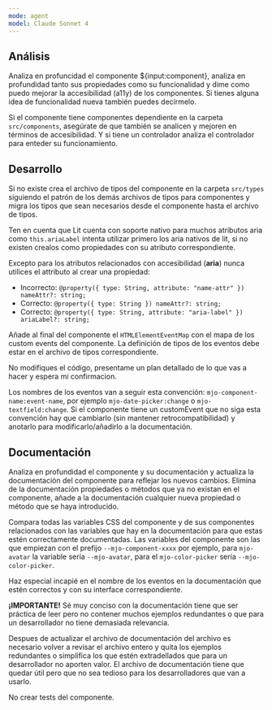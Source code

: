 ```yaml
---
mode: agent
model: Claude Sonnet 4
---
```


## Análisis

Analiza en profuncidad el componente ${input:component}, analiza en profundidad tanto sus propiedades como su funcionalidad y dime como puedo mejorar la accesibilidad (a11y) de los componentes. Si tienes alguna idea de funcionalidad nueva también puedes decírmelo.

Si el componente tiene componentes dependiente en la carpeta `src/components`, asegúrate de que también se analicen y mejoren en términos de accesibilidad. Y si tiene un controlador analiza el controlador para enteder su funcionamiento.

## Desarrollo

Si no existe crea el archivo de tipos del componente en la carpeta `src/types` siguiendo el patrón de los demás archivos de tipos para componentes y migra los tipos que sean necesarios desde el componente hasta el archivo de tipos.

Ten en cuenta que Lit cuenta con soporte nativo para muchos atributos aria como `this.ariaLabel` intenta utilizar primero los aria nativos de lit, si no existen crealos como propiedades con su atributo correspondiente.

Excepto para los atributos relacionados con accesibilidad (**aria**) nunca utilices el attributo al crear una propiedad:

- Incorrecto: `@property({ type: String, attribute: "name-attr" }) nameAttr?: string;`
- Correcto: `@property({ type: String }) nameAttr?: string;`
- Correcto: `@property({ type: String, attribute: "aria-label" }) ariaLabel?: string;`

Añade al final del componente el `HTMLElementEventMap` con el mapa de los custom events del componente. La definición de tipos de los eventos debe estar en el archivo de tipos correspondiente.

No modifiques el código, presentame un plan detallado de lo que vas a hacer y espera mi confirmacion. 

Los nombres de los eventos van a seguir esta convención: `mjo-component-name:event-name`, por ejemplo `mjo-date-picker:change` o `mjo-textfield:change`. Si el componente tiene un customEvent que no siga esta convención hay que cambiarlo (sin mantener retrocompatibilidad) y anotarlo para modificarlo/añadirlo a la documentación.

## Documentación

Analiza en profundidad el componente y su documentación y actualiza la documentación del componente para reflejar los nuevos cambios. Elimina de la documentación propiedades o métodos que ya no existan en el componente, añade a la documentación cualquier nueva propiedad o método que se haya introducido.

Compara todas las variables CSS del componente y de sus componentes relacionados con las variables que hay en la documentación para que estas estén correctamente documentadas. Las variables del componente son las que empiezan con el prefijo `--mjo-component-xxxx` por ejemplo, para `mjo-avatar` la variable sería `--mjo-avatar`, para el `mjo-color-picker` sería `--mjo-color-picker`.

Haz especial incapié en el nombre de los eventos en la documentación que estén correctos y con su interface correspondiente.

**¡IMPORTANTE!** Sé muy conciso con la documentación tiene que ser práctica de leer pero no contener muchos ejemplos redundantes o que para un desarrollador no tiene demasiada relevancia. 

Despues de actualizar el archivo de documentación del archivo es necesario volver a revisar el archivo entero y quita los ejemplos redundantes o simplifica los que estén extradellados que para un desarrollador no aporten valor. El archivo de documentación tiene que quedar útil pero que no sea tedioso para los desarrolladores que van a usarlo.

No crear tests del componente.
